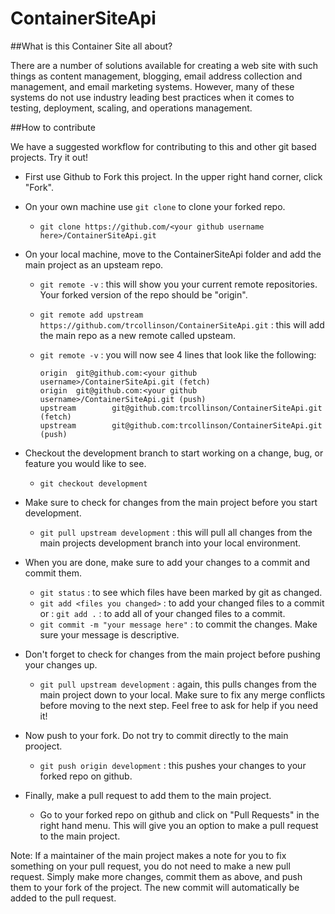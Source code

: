 ContainerSiteApi
================

##What is this Container Site all about?

There are a number of solutions available for creating a web site with such things as content management, blogging, email address collection and management, and email marketing systems. However, many of these systems do not use industry leading best practices when it comes to testing, deployment, scaling, and operations management.


##How to contribute

We have a suggested workflow for contributing to this and other git based projects. Try it out!

- First use Github to Fork this project. In the upper right hand corner, click "Fork".
- On your own machine use `git clone` to clone your forked repo.
	- `git clone https://github.com/<your github username here>/ContainerSiteApi.git` 
- On your local machine, move to the ContainerSiteApi folder and add the main project as an upsteam repo.
	- `git remote -v` : this will show you your current remote repositories. Your forked version of the repo should be "origin".
	- `git remote add upstream https://github.com/trcollinson/ContainerSiteApi.git` : this will add the main repo as a new remote called upsteam.
	- `git remote -v` : you will now see 4 lines that look like the following:

		```
		origin  git@github.com:<your github username>/ContainerSiteApi.git (fetch)
		origin  git@github.com:<your github username>/ContainerSiteApi.git (push)
		upstream        git@github.com:trcollinson/ContainerSiteApi.git (fetch)
		upstream        git@github.com:trcollinson/ContainerSiteApi.git (push)
		```

- Checkout the development branch to start working on a change, bug, or feature you would like to see.
	- `git checkout development`
- Make sure to check for changes from the main project before you start development.
	- `git pull upstream development` : this will pull all changes from the main projects development branch into your local environment.
- When you are done, make sure to add your changes to a commit and commit them.
	- `git status` : to see which files have been marked by git as changed.
	- `git add <files you changed>` : to add your changed files to a commit or : `git add .` : to add all of your changed files to a commit.
	- `git commit -m "your message here"` : to commit the changes. Make sure your message is descriptive.
- Don't forget to check for changes from the main project before pushing your changes up.
	- `git pull upstream development` : again, this pulls changes from the main project down to your local. Make sure to fix any merge conflicts before moving to the next step. Feel free to ask for help if you need it!
- Now push to your fork. Do not try to commit directly to the main prooject.
	- `git push origin development` : this pushes your changes to your forked repo on github.
- Finally, make a pull request to add them to the main project.
	- Go to your forked repo on github and click on "Pull Requests" in the right hand menu. This will give you an option to make a pull request to the main project.

Note: If a maintainer of the main project makes a note for you to fix something on your pull request, you do not need to make a new pull request. Simply make more changes, commit them as above, and push them to your fork of the project. The new commit will automatically be added to the pull request.
